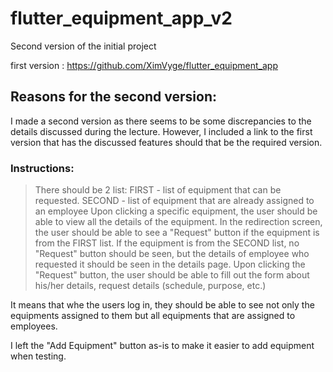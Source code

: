 # flutter_equipment_app_v2

Second version of the initial project

first version : https://github.com/XimVyge/flutter_equipment_app

## Reasons for the second version:

I made a second version as there seems to be some discrepancies to the details discussed during the lecture.
However, I included a link to the first version that has the discussed features should that be the required version.

### Instructions:
>There should be 2 list: FIRST - list of equipment that can be requested. SECOND - list of equipment that are already assigned to an employee
>Upon clicking a specific equipment, the user should be able to view all the details of the equipment. In the redirection screen, the user should be able to see a "Request" button if the equipment is from the FIRST list. If the equipment is from the SECOND list, no "Request" button should be seen, but the details of employee who requested it should be seen in the details page.
>Upon clicking the "Request" button, the user should be able to fill out the form about his/her details, request details (schedule, purpose, etc.)

It means that whe the users log in, they should be able to see not only the equipments assigned to them but all equipments that are assigned to employees.

I left the "Add Equipment" button as-is to make it easier to add equipment when testing.